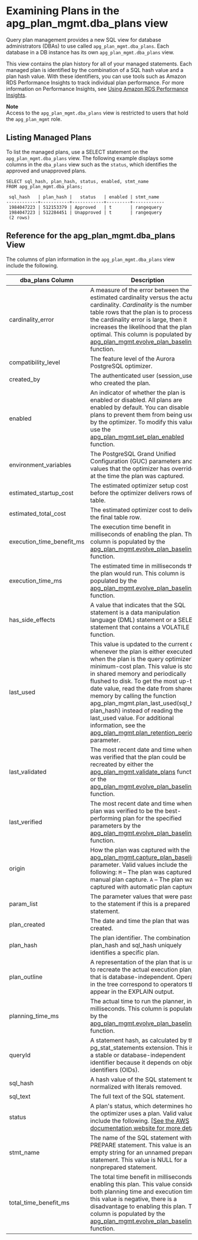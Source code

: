 # Examining Plans in the apg\_plan\_mgmt\.dba\_plans view<a name="AuroraPostgreSQL.Optimize.ViewPlans"></a>

Query plan management provides a new SQL view for database administrators \(DBAs\) to use called `apg_plan_mgmt.dba_plans`\. Each database in a DB instance has its own `apg_plan_mgmt.dba_plans` view\. 

This view contains the plan history for all of your managed statements\. Each managed plan is identified by the combination of a SQL hash value and a plan hash value\. With these identifiers, you can use tools such as Amazon RDS Performance Insights to track individual plan performance\. For more information on Performance Insights, see [Using Amazon RDS Performance Insights]( https://docs.aws.amazon.com/AmazonRDS/latest/UserGuide/USER_PerfInsights.html)\. 

**Note**  
Access to the `apg_plan_mgmt.dba_plans` view is restricted to users that hold the `apg_plan_mgmt` role\. 

## Listing Managed Plans<a name="AuroraPostgreSQL.Optimize.ViewPlans.List"></a>

To list the managed plans, use a SELECT statement on the `apg_plan_mgmt.dba_plans` view\. The following example displays some columns in the `dba_plans` view such as the `status`, which identifies the approved and unapproved plans\.

```
SELECT sql_hash, plan_hash, status, enabled, stmt_name 
FROM apg_plan_mgmt.dba_plans; 

 sql_hash   | plan_hash |   status   | enabled | stmt_name
------------+-----------+------------+---------+------------
 1984047223 | 512153379 | Approved   | t       | rangequery 
 1984047223 | 512284451 | Unapproved | t       | rangequery 
 (2 rows)
```

## Reference for the apg\_plan\_mgmt\.dba\_plans View<a name="AuroraPostgreSQL.Optimize.ViewPlans.dba_plans"></a>

The columns of plan information in the `apg_plan_mgmt.dba_plans` view include the following\.


| dba\_plans Column | Description | 
| --- | --- | 
| cardinality\_error |  A measure of the error between the estimated cardinality versus the actual cardinality\. *Cardinality* is the number of table rows that the plan is to process\. If the cardinality error is large, then it increases the likelihood that the plan isn't optimal\. This column is populated by the [apg\_plan\_mgmt\.evolve\_plan\_baselines](AuroraPostgreSQL.Optimize.Functions.md#AuroraPostgreSQL.Optimize.Functions.evolve_plan_baselines) function\.   | 
| compatibility\_level |  The feature level of the Aurora PostgreSQL optimizer\.  | 
| created\_by | The authenticated user \(session\_user\) who created the plan\. | 
| enabled |  An indicator of whether the plan is enabled or disabled\. All plans are enabled by default\. You can disable plans to prevent them from being used by the optimizer\. To modify this value, use the [apg\_plan\_mgmt\.set\_plan\_enabled](AuroraPostgreSQL.Optimize.Functions.md#AuroraPostgreSQL.Optimize.Functions.set_plan_enabled) function\.   | 
| environment\_variables |  The PostgreSQL Grand Unified Configuration \(GUC\) parameters and values that the optimizer has overridden at the time the plan was captured\.   | 
| estimated\_startup\_cost | The estimated optimizer setup cost before the optimizer delivers rows of a table\. | 
| estimated\_total\_cost | The estimated optimizer cost to deliver the final table row\. | 
| execution\_time\_benefit\_ms | The execution time benefit in milliseconds of enabling the plan\. This column is populated by the [apg\_plan\_mgmt\.evolve\_plan\_baselines](AuroraPostgreSQL.Optimize.Functions.md#AuroraPostgreSQL.Optimize.Functions.evolve_plan_baselines) function\.  | 
| execution\_time\_ms | The estimated time in milliseconds that the plan would run\. This column is populated by the [apg\_plan\_mgmt\.evolve\_plan\_baselines](AuroraPostgreSQL.Optimize.Functions.md#AuroraPostgreSQL.Optimize.Functions.evolve_plan_baselines) function\.  | 
| has\_side\_effects | A value that indicates that the SQL statement is a data manipulation language \(DML\) statement or a SELECT statement that contains a VOLATILE function\.  | 
| last\_used | This value is updated to the current date whenever the plan is either executed or when the plan is the query optimizer's minimum\-cost plan\. This value is stored in shared memory and periodically flushed to disk\. To get the most up\-to\-date value, read the date from shared memory by calling the function apg\_plan\_mgmt\.plan\_last\_used\(sql\_hash, plan\_hash\) instead of reading the last\_used value\. For additional information, see the [apg\_plan\_mgmt\.plan\_retention\_period](AuroraPostgreSQL.Optimize.Parameters.md#AuroraPostgreSQL.Optimize.Parameters.plan_retention_period) parameter\.  | 
| last\_validated | The most recent date and time when it was verified that the plan could be recreated by either the [apg\_plan\_mgmt\.validate\_plans](AuroraPostgreSQL.Optimize.Functions.md#AuroraPostgreSQL.Optimize.Functions.validate_plans) function or the [apg\_plan\_mgmt\.evolve\_plan\_baselines](AuroraPostgreSQL.Optimize.Functions.md#AuroraPostgreSQL.Optimize.Functions.evolve_plan_baselines) function\. | 
| last\_verified | The most recent date and time when a plan was verified to be the best\-performing plan for the specified parameters by the [apg\_plan\_mgmt\.evolve\_plan\_baselines](AuroraPostgreSQL.Optimize.Functions.md#AuroraPostgreSQL.Optimize.Functions.evolve_plan_baselines) function\.  | 
| origin |  How the plan was captured with the [apg\_plan\_mgmt\.capture\_plan\_baselines](AuroraPostgreSQL.Optimize.Parameters.md#AuroraPostgreSQL.Optimize.Parameters.capture_plan_baselines) parameter\. Valid values include the following:  `M` – The plan was captured with manual plan capture\. `A` – The plan was captured with automatic plan capture\.  | 
| param\_list |  The parameter values that were passed to the statement if this is a prepared statement\.  | 
| plan\_created | The date and time the plan that was created\. | 
| plan\_hash | The plan identifier\. The combination of plan\_hash and sql\_hash uniquely identifies a specific plan\. | 
| plan\_outline | A representation of the plan that is used to recreate the actual execution plan, and that is database\-independent\. Operators in the tree correspond to operators that appear in the EXPLAIN output\. | 
| planning\_time\_ms |  The actual time to run the planner, in milliseconds\. This column is populated by the [apg\_plan\_mgmt\.evolve\_plan\_baselines](AuroraPostgreSQL.Optimize.Functions.md#AuroraPostgreSQL.Optimize.Functions.evolve_plan_baselines) function\.   | 
| queryId | A statement hash, as calculated by the pg\_stat\_statements extension\. This isn't a stable or database\-independent identifier because it depends on object identifiers \(OIDs\)\.  | 
| sql\_hash | A hash value of the SQL statement text, normalized with literals removed\. | 
| sql\_text | The full text of the SQL statement\. | 
| status |  A plan's status, which determines how the optimizer uses a plan\. Valid values include the following\.  [\[See the AWS documentation website for more details\]](http://docs.aws.amazon.com/AmazonRDS/latest/AuroraUserGuide/AuroraPostgreSQL.Optimize.ViewPlans.html)  | 
| stmt\_name | The name of the SQL statement within a PREPARE statement\. This value is an empty string for an unnamed prepared statement\. This value is NULL for a nonprepared statement\. | 
| total\_time\_benefit\_ms |  The total time benefit in milliseconds of enabling this plan\. This value considers both planning time and execution time\. If this value is negative, there is a disadvantage to enabling this plan\. This column is populated by the [apg\_plan\_mgmt\.evolve\_plan\_baselines](AuroraPostgreSQL.Optimize.Functions.md#AuroraPostgreSQL.Optimize.Functions.evolve_plan_baselines) function\.   | 